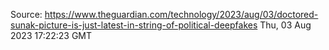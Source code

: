 Source: https://www.theguardian.com/technology/2023/aug/03/doctored-sunak-picture-is-just-latest-in-string-of-political-deepfakes
Thu, 03 Aug 2023 17:22:23 GMT
